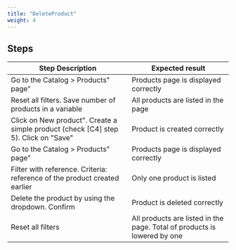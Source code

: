 ```yaml
---
title: "DeleteProduct"
weight: 4
---
```

## Steps
| Step Description | Expected result |
| ----- | ----- |
| Go to the Catalog > Products" page" | Products page is displayed correctly |
| Reset all filters. Save number of products in a variable | All products are listed in the page |
| Click on New product". Create a simple product (check [C4] step 5). Click on "Save" | Product is created correctly |
| Go to the Catalog > Products" page" | Products page is displayed correctly |
| Filter with reference. Criteria: reference of the product created earlier | Only one product is listed |
| Delete the product by using the dropdown. Confirm | Product is deleted correctly |
| Reset all filters | All products are listed in the page. Total of products is lowered by one |
